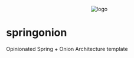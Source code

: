 <p align='center'>
    <img src="https://github.com/rkondratowicz/springonion/assets/2472141/e28e8f06-86e6-4244-aee1-adfd06b1063d" alt="logo"/>
</p>

# springonion
Opinionated Spring + Onion Architecture template
